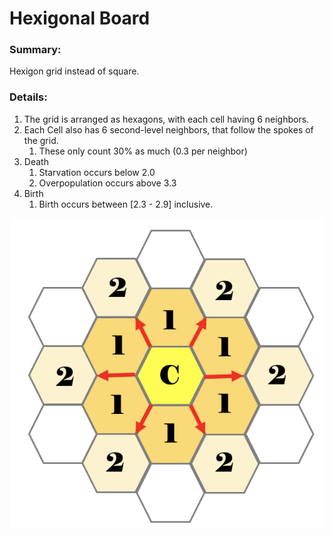 # Hexigonal Board

### Summary:

Hexigon grid instead of square.


### Details:

1. The grid is arranged as hexagons, with each cell having 6 neighbors.
1. Each Cell also has 6 second-level neighbors, that follow the spokes of the grid.
    1. These only count 30% as much (0.3 per neighbor)
1. Death
    1. Starvation occurs below 2.0
    1. Overpopulation occurs above 3.3
1. Birth 
    1. Birth occurs between [2.3 - 2.9] inclusive. 



![image](images/hexagonal_board.png)

